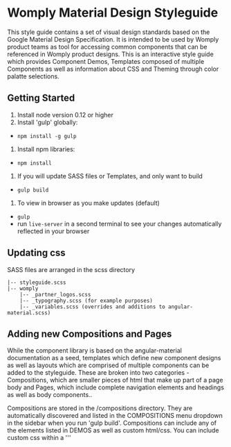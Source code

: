 # Womply Material Design Styleguide

This style guide contains a set of visual design standards based on the Google Material Design Specification. It is intended to be used by Womply product teams as tool for accessing common components that can be referenced in Womply product designs. This is an interactive style guide which provides Component Demos, Templates composed of multiple Components as well as information about CSS and Theming through color palatte selections.

## Getting Started

1. Install node version 0.12 or higher
1. Install 'gulp' globally:
  - `npm install -g gulp`
1. Install npm libraries:
  - `npm install`
1. If you will update SASS files or Templates, and only want to build
  - `gulp build`
1. To view in browser as you make updates (default)
  - `gulp`
  - run `live-server` in a second terminal to see your changes automatically reflected in your browser

## Updating css

SASS files are arranged in the scss directory

    |-- styleguide.scss
    |-- womply
        |-- _partner_logos.scss
        |-- _typography.scss (for example purposes)
        |-- _variables.scss (overrides and additions to angular-material.scss)

## Adding new Compositions and Pages

While the component library is based on the angular-material documentation as a seed, templates which define new component designs as well as layouts which are comprised of multiple components can be added to the styleguide. These are broken into two categories - Compositions, which are smaller pieces of html that make up part of a page body and Pages, which include complete navigation elements and headings as well as body components..

Compositions are stored in the /compositions directory. They are automatically discovered and listed in the COMPOSITIONS menu dropdown in the sidebar when you run 'gulp build'. Compositions can include any of the elements listed in DEMOS as well as custom html/css. You can include custom css within a '''<style>''' tag at the top of the file, similar to ChipsStyling.html.

Pages are stored in the /pages directory. They should include an entire webpage including the head section. Here's an example:

    <!doctype html>
    <html ng-app="docsApp" ng-controller="DocsCtrl" lang="en" ng-strict-di>

    <head>
      <title>
        Womply Global Nav
      </title>
      <link rel="icon" type="image/x-icon" href="favicon.ico" />
      <meta name="viewport" content="initial-scale=1" />
      <link href='https://fonts.googleapis.com/css?family=Lato:400,300,400italic,700' rel='stylesheet' type='text/css'>
      <link rel="stylesheet" href="../dist/styleguide.css">
      <base href="/">
    </head>

## Adding image assets

Image assets should be dropped directly into dist/assets/images

## Building

    gulp build

This compiles scss files and creates a single styleguide.css file within dist/

